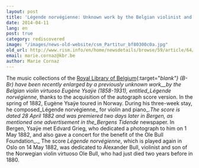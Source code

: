 ```yaml
---
layout: post
title: 'Légende norvégienne: Unknown work by the Belgian violinist and composer Eugène Ysaÿe at the Royal Library of Belgium'
date: 2014-04-11
lang: en
post: true
category: rediscovered
image: "/images/news-old-website/csm_Partitur_bf80300c0a.jpg"
old_url: http://www.rism.info/en/home/newsdetails/browse/59/article/64/legende-norvegienne-unknown-work-by-the-belgian-violinist-and-composer-eugene-ysaye-at-the-royal-li-1.html
email: marie.cornaz@kbr.be
author: Marie Cornaz
---
```


The music collections of the [Royal Library of Belgium](http://www.kbr.be/){:target="_blank"} (B-Br) have been recently enlarged by a previously unknown work__by the Belgian violin virtuoso Eugène Ysaÿe (1858-1931), entitled_Légende norvégienne_, thanks to the acquisition of the autograph score version. In the spring of 1882, Eugène Ysaÿe toured in Norway. During his three-week stay, he composed_Légende norvégienne_ for violin and piano_._The score is dated 28 April 1882 and was premiered two days later in Bergen, as mentioned one advertisement in the_Bergens Tidende_ newspaper. In Bergen, Ysaÿe met Edvard Grieg, who dedicated a photograph to him on 1 May 1882, and also gave a concert for the benefit of the Ole Bull Foundation_._ The score _Légende norvégienne_, which is played again in Oslo on 14 May 1882, was dedicated to Alexander Bull, violinist and son of the Norwegian violin virtuoso Ole Bull, who had just died two years before in 1880.